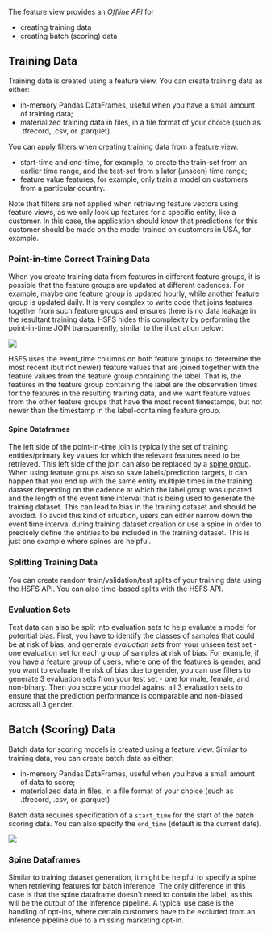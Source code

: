 The feature view provides an *Offline API* for

 * creating training data
 * creating batch (scoring) data

## Training Data

Training data is created using a feature view. You can create training data as either:

 - in-memory Pandas DataFrames, useful when you have a small amount of training data;
 - materialized training data in files, in a file format of your choice (such as .tfrecord, .csv, or .parquet).

You can apply filters when creating training data from a feature view:

 - start-time and end-time, for example, to create the train-set from an earlier time range, and the test-set from a later (unseen) time range;
 - feature value features, for example, only train a model on customers from a particular country.

Note that filters are not applied when retrieving feature vectors using feature views, as we only look up features for a specific entity, like a customer. In this case, the application should know that predictions for this customer should be made on the model trained on customers in USA, for example.


### Point-in-time Correct Training Data

When you create training data from features in different feature groups, it is possible that the feature groups are updated at different cadences. For example, maybe one feature group is updated hourly, while another feature group is updated daily. It is very complex to write code that joins features together from such feature groups and ensures there is no data leakage in the resultant training data. HSFS hides this complexity by performing the point-in-time JOIN transparently, similar to the illustration below:


<img src="../../../../assets/images/concepts/fs/feature-view-training-data.svg">

HSFS uses the event_time columns on both feature groups to determine the most recent (but not newer) feature values that are joined together with the feature values from the feature group containing the label. That is, the features in the feature group containing the label are the observation times for the features in the resulting training data, and we want feature values from the other feature groups that have the most recent timestamps, but not newer than the timestamp in the label-containing feature group.

#### Spine Dataframes

The left side of the point-in-time join is typically the set of training entities/primary key values for which the relevant features need to be retrieved. This left side of the join can also be replaced by a [spine group](../feature_group/spine_group.md).
When using feature groups also so save labels/prediction targets, it can happen that you end up with the same entity multiple times in the training dataset depending on the cadence at which the label group was updated and the length of the event time interval
that is being used to generate the training dataset. This can lead to bias in the training dataset and should be avoided. To avoid this kind of situation, users can either narrow down the event time interval during training dataset creation or use a spine
in order to precisely define the entities to be included in the training dataset. This is just one example where spines are helpful.

### Splitting Training Data

You can create random train/validation/test splits of your training data using the HSFS API. You can also time-based splits with the HSFS API.

### Evaluation Sets
Test data can also be split into evaluation sets to help evaluate a model for potential bias. First, you have to identify the classes of samples that could be at risk of bias, and generate *evaluation sets* from your unseen test set - one evaluation set for each group of samples at risk of bias. For example, if you have a feature group of users, where one of the features is gender, and you want to evaluate the risk of bias due to gender, you can use filters to generate 3 evaluation sets from your test set - one for male, female, and non-binary. Then you score your model against all 3 evaluation sets to ensure that the prediction performance is comparable and non-biased across all 3 gender.


## Batch (Scoring) Data

Batch data for scoring models is created using a feature view. Similar to training data, you can create batch data as either:

 - in-memory Pandas DataFrames, useful when you have a small amount of data to score;
 - materialized data in files, in a file format of your choice (such as .tfrecord, .csv, or .parquet)

Batch data requires specification of a `start_time` for the start of the batch scoring data. You can also specify the `end_time` (default is the current date).

<img src="../../../../assets/images/concepts/fs/batch-scoring-data.svg">

### Spine Dataframes

Similar to training dataset generation, it might be helpful to specify a spine when retrieving features for batch inference. The only difference in this case is that the spine dataframe doesn't
need to contain the label, as this will be the output of the inference pipeline.
A typical use case is the handling of opt-ins, where certain customers have to be excluded from an inference pipeline due to a missing marketing opt-in.
